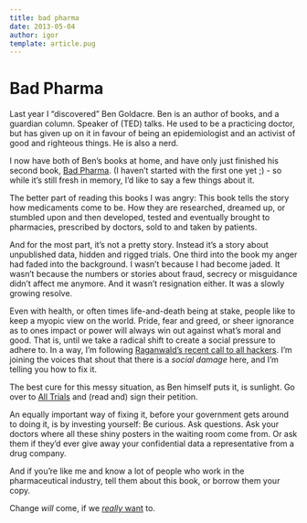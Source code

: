```yaml
---
title: bad pharma
date: 2013-05-04
author: igor
template: article.pug
---
```


# Bad Pharma

Last year I “discovered” Ben Goldacre.
Ben is an author of books, and a guardian column.
Speaker of (TED) talks.
He used to be a practicing doctor, but has given up on it in favour of being an epidemiologist and an activist of good and righteous things.
He is also a nerd.

I now have both of Ben’s books at home, and have only just finished his second book, [Bad Pharma](http://www.amazon.co.uk/dp/0007350740/ref=nosim?tag=bs0b-21 "Bad Pharma on Amazon (I'm not getting paid for linking this;)").
(I haven’t started with the first one yet ;) - so while it’s still fresh in memory, I’d like to say a few things about it.

The better part of reading this books I was angry: This book tells the story how medicaments come to be.
How they are researched, dreamed up, or stumbled upon and then developed, tested and eventually brought to pharmacies, prescribed by doctors, sold to and taken by patients.

And for the most part, it’s not a pretty story.
Instead it’s a story about unpublished data, hidden and rigged trials.
One third into the book my anger had faded into the background.
I wasn’t because I had become jaded.
It wasn’t because the numbers or stories about fraud, secrecy or misguidance didn’t affect me anymore.
And it wasn’t resignation either.
It was a slowly growing resolve.

Even with health, or often times life-and-death being at stake, people like to keep a myopic view on the world.
Pride, fear and greed, or sheer ignorance as to ones impact or power will always win out against what’s moral and good.
That is, until we take a radical shift to create a social pressure to adhere to.
In a way, I’m following [Raganwald’s recent call to all hackers](http://braythwayt.com/2013/04/29/calling-all-hackers.html).
I’m joining the voices that shout that there is a *social damage* here, and I’m telling you how to fix it.

The best cure for this messy situation, as Ben himself puts it, is sunlight.
Go over to [All Trials](http://www.alltrials.net/) and (read and) sign their petition.

An equally important way of fixing it, before your government gets around to doing it, is by investing yourself: Be curious.
Ask questions.
Ask your doctors where all these shiny posters in the waiting room come from.
Or ask them if they’d ever give away your confidential data a representative from a drug company.

And if you’re like me and know a lot of people who work in the pharmaceutical industry, tell them about this book, or borrow them your copy.

Change *will* come, if we [*really* want](http://lesswrong.com/lw/f1/beware_trivial_inconveniences/) to.
